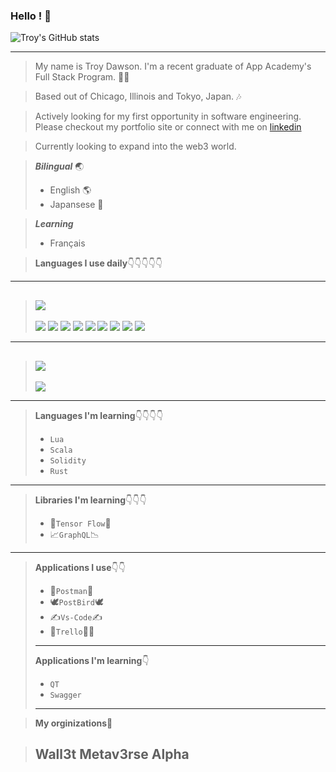 ### Hello ! 👀

![Troy's GitHub stats](https://github-readme-stats.vercel.app/api?username=TroyD9241&show_icons=true&theme=tokyonight)


-----------------
>My name is Troy Dawson. I'm  a recent graduate of App Academy's Full Stack Program. 👨‍🎓

> Based out of Chicago, Illinois and Tokyo, Japan. 🎶

> Actively looking for my first opportunity in software engineering. Please checkout my portfolio site or connect with me on [linkedin](https://www.linkedin.com/in/troyd41/)

> Currently looking to expand into the web3 world. 

>  ***Bilingual*** 🌏
> - English 🌎
> - Japansese 🎎

> ***Learning***
> - Français 


>**Languages I use daily**👇👇👇👇👇
-----------------------------
>  ## <img src="https://img.shields.io/badge/JavaScript-F7DF1E?style=for-the-badge&logo=javascript&logoColor=black" />
> <img src="https://img.shields.io/badge/Node.js-43853D?style=for-the-badge&logo=node.js&logoColor=white"/>
> <img src="https://img.shields.io/badge/PostgreSQL-316192?style=for-the-badge&logo=postgresql&logoColor=white" />
> <img src="https://img.shields.io/badge/Express.js-000000?style=for-the-badge&logo=express&logoColor=white" />
> <img src="	https://img.shields.io/badge/React-20232A?style=for-the-badge&logo=react&logoColor=61DAFB" />
> <img src="https://img.shields.io/badge/Redux-593D88?style=for-the-badge&logo=redux&logoColor=white">
> <img src="https://img.shields.io/badge/CSS-239120?&style=for-the-badge&logo=css3&logoColor=white">
> <img src="https://img.shields.io/badge/Bootstrap-563D7C?style=for-the-badge&logo=bootstrap&logoColor=white">
> <img src="https://img.shields.io/badge/jQuery-0769AD?style=for-the-badge&logo=jquery&logoColor=white">
> <img src="https://img.shields.io/badge/React-20232A?style=for-the-badge&logo=react&logoColor=61DAFB">
-------------------------------------------------

>## <img src="https://img.shields.io/badge/Python-3776AB?style=for-the-badge&logo=python&logoColor=white">
> <img src="https://img.shields.io/badge/Flask-000000?style=for-the-badge&logo=flask&logoColor=white">
-------------------------------------------------------------------
>**Languages I'm learning**👇👇👇👇
> - `Lua`
> - `Scala`
> - `Solidity`
> - `Rust`
-----------------------------------------
>**Libraries I'm learning**👇👇👇
> - 🧠`Tensor Flow`🤖
> - 📈`GraphQL`📉
-------------------------------
>**Applications I use**👇👇
> - 📮`Postman`📮
> - 🕊`PostBird`🕊
> - ✍`Vs-Code`✍
> - 🎨`Trello`👩‍🎨
> ---------------------
>**Applications I'm learning**👇
> - `QT`
> - `Swagger`
> -----------------------------

>**My orginizations**🐸

> Wall3t
> Metav3rse
> Alpha
> ----------------------------------
